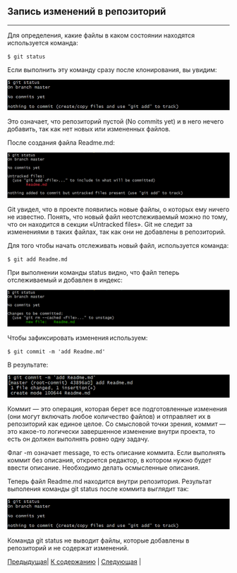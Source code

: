 ## Запись изменений в репозиторий
---
Для определения, какие файлы в каком состоянии находятся используется команда:

    $ git status

Если выполнить эту команду сразу после клонирования, вы увидим:

![Статус сразу после клонирования](./images/status.png)

Это означает, что репозиторий пустой (No commits yet) и в него нечего добавить, так как нет новых или измененных файлов.

После создания файла Readme.md:

![Статус после создания файла](./images/file.png "Статус сразу после создания файла")

Git увидел, что в проекте появились новые файлы, о которых ему ничего не известно. Понять, что новый файл неотслеживаемый можно по тому, что он находится в секции «Untracked files».  Git не следит за изменениями в таких файлах, так как они не добавлены в репозиторий.

Для того чтобы начать отслеживать новый файл, используется команда:

    $ git add Readme.md

При выполнении команды status видно, что файл теперь отслеживаемый и добавлен в индекс:

![Статус после добавления в индекс](./images/add.png "Статус после добавления в индекс")

Чтобы зафиксировать изменения используем:

    $ git commit -m 'add Readme.md'

В результате:

![Сообщение после коммита](./images/commit.png "Сообщение после коммита")

Коммит — это операция, которая берет все подготовленные изменения (они могут включать любое количество файлов) и отправляет их в репозиторий как единое целое. Со смысловой точки зрения, коммит — это какое-то логически завершенное изменение внутри проекта, то есть он должен выполнять ровно одну задачу.

Флаг -m означает message, то есть описание коммита. Если выполнять коммит без описания, откроется редактор, в котором нужно будет ввести описание. Необходимо делать осмысленные описания.

Теперь файл Readme.md находится внутри репозитория. Результат выполения команды git status после коммита выглядит так:

![status](./images/status.png)

Команда git status не выводит файлы, которые добавлены в репозиторий и не содержат изменений.

[Предыдущая](./repo.md)| [К содержанию](./readme.md) | [Следующая](./gitwork.md) |